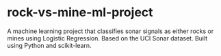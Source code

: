 # rock-vs-mine-ml-project
A machine learning project that classifies sonar signals as either rocks or mines using Logistic Regression. Based on the UCI Sonar dataset. Built using Python and scikit-learn.
